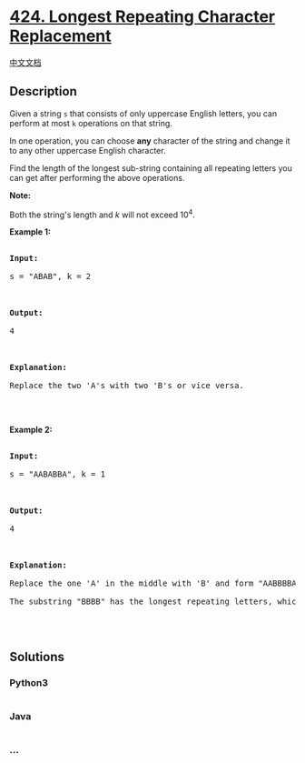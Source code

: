 # [424. Longest Repeating Character Replacement](https://leetcode.com/problems/longest-repeating-character-replacement)

[中文文档](/solution/0400-0499/0424.Longest%20Repeating%20Character%20Replacement/README.md)

## Description
<p>Given a string <code>s</code>&nbsp;that consists of only uppercase English letters, you can perform at most <code>k</code> operations on that string.</p>



<p>In one operation, you can choose <strong>any</strong> character of the string and change it to any other uppercase English character.</p>



<p>Find the length of the longest sub-string containing all repeating letters you can get after performing the above operations.</p>



<p><b>Note:</b><br />

Both the string&#39;s length and <i>k</i> will not exceed 10<sup>4</sup>.</p>



<p><b>Example 1:</b></p>



<pre>

<b>Input:</b>

s = &quot;ABAB&quot;, k = 2



<b>Output:</b>

4



<b>Explanation:</b>

Replace the two &#39;A&#39;s with two &#39;B&#39;s or vice versa.

</pre>



<p>&nbsp;</p>



<p><b>Example 2:</b></p>



<pre>

<b>Input:</b>

s = &quot;AABABBA&quot;, k = 1



<b>Output:</b>

4



<b>Explanation:</b>

Replace the one &#39;A&#39; in the middle with &#39;B&#39; and form &quot;AABBBBA&quot;.

The substring &quot;BBBB&quot; has the longest repeating letters, which is 4.

</pre>



<p>&nbsp;</p>




## Solutions


<!-- tabs:start -->

### **Python3**

```python

```

### **Java**

```java

```

### **...**
```

```

<!-- tabs:end -->